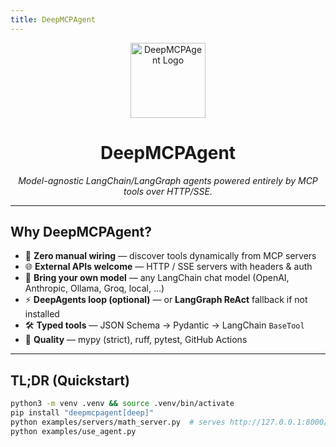 ```yaml
---
title: DeepMCPAgent
---
```


<div align="center">
  <img src="/images/icon.png" width="120" alt="DeepMCPAgent Logo"/>
  <h1>DeepMCPAgent</h1>
  <p><em>Model-agnostic LangChain/LangGraph agents powered entirely by MCP tools over HTTP/SSE.</em></p>
</div>

---

## Why DeepMCPAgent?

- 🔌 **Zero manual wiring** — discover tools dynamically from MCP servers
- 🌐 **External APIs welcome** — HTTP / SSE servers with headers & auth
- 🧠 **Bring your own model** — any LangChain chat model (OpenAI, Anthropic, Ollama, Groq, local, …)
- ⚡ **DeepAgents loop (optional)** — or **LangGraph ReAct** fallback if not installed
- 🛠️ **Typed tools** — JSON Schema → Pydantic → LangChain `BaseTool`
- 🧪 **Quality** — mypy (strict), ruff, pytest, GitHub Actions

---

## TL;DR (Quickstart)

```bash
python3 -m venv .venv && source .venv/bin/activate
pip install "deepmcpagent[deep]"
python examples/servers/math_server.py  # serves http://127.0.0.1:8000/mcp
python examples/use_agent.py
```
